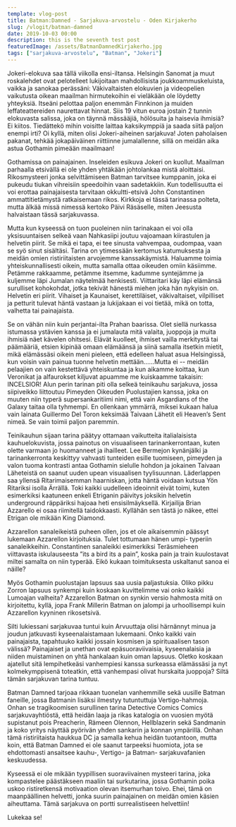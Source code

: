 ```yaml
---
template: vlog-post
title: Batman:Damned - Sarjakuva-arvostelu - Oden Kirjakerho
slug: /vlogit/batman-damned
date: 2019-10-03 00:00
description: this is the seventh test post
featuredImage: /assets/BatmanDamnedKirjakerho.jpg
tags: ["sarjakuva-arvostelu", "Batman", "Jokeri"]
---
```

Jokeri-elokuva saa tällä viikolla ensi-iltansa. Helsingin Sanomat ja muut roskalehdet ovat pelotelleet lukijoitaan mahdollisista joukkoammuskeluista, vaikka ja sanokaa perässäni: Väkivaltaisten elokuvien ja videopelien vaikutusta oikean maailman hirmutekoihin ei vieläkään ole löydetty yhteyksiä.
Itseäni pelottaa paljon enemmän Finnkinon ja muiden leffateattereiden naurettavat hinnat. Siis 19 vitun euroa jostain 2 tunnin elokuvasta salissa, joka on täynnä mässääjiä, hölösuita ja haisevia ihmisiä? Ei kiitos. Tiedättekö mihin voisitte laittaa kaksikymppiä ja saada siitä paljon enempi irti? Oi kyllä, miten olisi Jokeri-aiheinen sarjakuva! Joten paholaisen pakanat, tehkää jokapäiväinen riittiinne jumalallenne, sillä on meidän aika astua Gothamin pimeään maailmaan!

Gothamissa on painajainen.  Inseleiden esikuva Jokeri on kuollut. Maailman parhaalla etsivällä ei ole yhden yhtäkään johtolankaa mistä aloittaisi. Rikosmysteeri jonka selvittämiseen Batman tarvitsee kumppanin, joka ei pukeudu tiukan vihreisiin speedoihin vaan sadetakkiin. Kun todellisuutta ei voi erottaa painajaisesta tarvitaan okkultti-etsivä John Constantinen ammattitietämystä ratkaisemaan rikos. Kirkkoja ei tässä tarinassa polteta, mutta älkää missä nimessä kertoko Päivi Räsäselle, miten Jeesusta halvaistaan tässä sarjakuvassa.

Mutta kun kyseessä on tuon puoleinen niin tarinakaan ei voi olla yksisuuntaisen selkeä vaan Nahkasiipi joutuu vajoamaan kiirastulen ja helvetin piirit. Se mikä ei tapa, ei tee sinusta vahvempaa, oudompaa, vaan se syö sinut sisältäsi. Tarina on ytimessään kertomus katumuksesta ja meidän omien ristiriitaisten arvojemme kanssakäymistä. Haluamme toimia yhteiskunnallisesti oikein, mutta samalla ottaa oikeuden omiin käsiimme. Petämme rakkaamme, petämme itsemme, kadumme syntejämme ja kuljemme läpi Jumalan näytelmää henkisesti.  Viittaritari käy läpi elämänsä surulliset kohokohdat, jotka tekivät hänestä miehen joka hän nykyisin on. Helvetin eri piirit. Vihaiset ja Kaunaiset, kerettiläiset, väkivaltaiset, vilpilliset ja petturit tulevat häntä vastaan ja lukijakaan ei voi tietää, mikä on totta, valhetta tai painajaista.

Se on vähän niin kuin perjantai-ilta Prahan baarissa. Olet siellä nurkassa istumassa ystävien kanssa ja ei jumalauta mitä valaita, juoppoja ja muita ihmisiä näet kävelen ohitsesi. Elävät kuolleet, ihmiset vailla merkitystä tai päämääriä, etsien kipinää omaan elämäänsä ja siinä samalla itsetkin mietit, mikä elämässäsi oikein meni pieleen, että edelleen haluat asua Helsingissä, kun voisin vain painua tuonne helvetin mettään……Mutta ei -- meidän pelaajien on vain kestettävä yhteiskuntaa ja kun aikamme koittaa, kun Veronikat ja alfaurokset kiljuvat apuamme me kuiskaamme takaisin: INCELSIOR!
Alun perin tarinan piti olla selkeä teinikauhu sarjakuva, jossa siipiveikko liittoutuu Pimeyden Oikeuden Puolustajien kanssa, joka on muuten niin typerä supersankaritiimi nimi, että vain Asgardians of the Galaxy taitaa olla tyhmempi. En ollenkaan ymmärrä, miksei kukaan halua vain lainata Guillermo Del Toron keksimää Taivaan Lähetit eli Heaven’s Sent nimeä. Se vain toimii paljon paremmin. 

Teinikauhun sijaan tarina päätyy ottamaan vaikutteita italialaisista kauhuelokuvista, jossa painotus on visuaaliseen tarinankerrontaan, kuten olette varmaan jo huomanneet ja ihailleet. Lee Bermejon kynänjälki ja tarinankerronta keskittyy vahvasti tunteiden esille tuomiseen, pimeyden ja valon tuoma kontrasti antaa Gothamin sielulle hohdon ja jokainen Taivaan Läheteistä on saanut uuden upean visuaalisen tyylisuunnan. Läderlappen saa yllensä Ritarimaisemman haarniskan, jotta häntä voidaan kutsua Yön Ritariksi isolla Ärrällä. Toki kaikki uudelleen ideoinnit eivät toimi, kuten esimerkiksi kaatuneen enkeli Etriganin päivitys joksikin helvetin underground räppäriksi hajoaa heti ensisilmäyksellä. Kirjailija Brian Azzarello ei osaa riimitellä taidokkaasti. Kyllähän sen tästä jo näkee, ettei Etrigan ole mikään King Diamond.

Azzarellon sanaleikeistä puheen ollen, jos et ole aikaisemmin päässyt lukemaan Azzarellon kirjoituksia. Tulet tottumaan hänen umpi- typeriin sanaleikkeihin. Constantinen sanaleikki esimerkiksi Teräsmieheen viittavasta iskulauseesta ”its a bird its a pain”, koska pain ja train kuulostavat miltei samalta on niin typerää. Eikö kukaan toimituksesta uskaltanut sanoa ei näille?  

Myös Gothamin puolustajan lapsuus saa uusia paljastuksia. Oliko pikku Zorron lapsuus synkempi kuin koskaan kuvittelimme vai onko kaikki Lumoajan valheita?  Azzarellon Batman on synkin versio hahmosta mitä on kirjoitettu, kyllä, jopa Frank Millerin Batman on jalompi ja urhoollisempi kuin Azzarellon kyyninen rikosetsivä. 

Silti lukiessani sarjakuvaa tuntui kuin Arvuuttaja olisi härnännyt minua ja joudun jatkuvasti kyseenalaistamaan lukemaani.  Onko kaikki vain painajaista, tapahtuuko kaikki jossain kosmisen ja spirituaalisen tason välissä? Painajaiset ja unethan ovat epäsuoraviivaisia, kyseenalaisia ja niiden muistaminen on yhtä hankalaan kuin oman lapsuus. Oletko koskaan ajatellut sitä lempihetkeäsi vanhempiesi kanssa surkeassa elämässäsi ja nyt kolmekymppisenä toteatkin, että vanhempasi olivat hurskaita juoppoja? Siltä tämän sarjakuvan tarina tuntuu.

Batman Damned tarjoaa rikkaan tuonelan vanhemmille sekä uusille Batman faneille, jossa Batmanin lisäksi ilmestyy tutuntuttuja Vertigo-hahmoja. Onhan se tragikoomisen surullinen tarina Detective Comics Comics sarjakuvayhtiöstä, että heidän laaja ja rikas katalogia on vuosien myötä supistanut pois Preacherin, Rämeen Olennon, Hellblazerin sekä Sandmanin ja koko yritys näyttää pyörivän yhden sankarin ja konnan ympärillä. Onhan tämä ristiriitaista haukkua DC ja samalla kehua heidän tuotantoon, mutta koin, että Batman Damned ei ole saanut tarpeeksi huomiota, jota se ehdottomasti ansaitsee kauhu-, Vertigo- ja Batman- sarjakuvafanien keskuudessa.

Kyseessä ei ole mikään tyypillisen suoraviivainen mysteeri tarina, joka kompastelee päästäkseen maaliin tai surkutarina, jossa Gothamin poika uskoo ristiretkensä motivaation olevan itsemurhan toivo. Ehei, tämä on maanpäällinen helvetti, jonka suurin painajainen on meidän omien käsien aiheuttama.
Tämä sarjakuva on portti surrealistiseen helvettiin! 

Lukekaa se!
